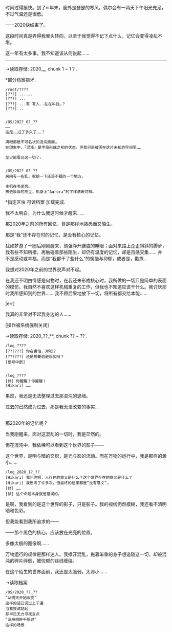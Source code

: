 时间过得挺快。到了ni年末，窗外是瑟瑟的寒风。偶尔会有一两天下午阳光充足，不过气温还是很低。

——2020快结束了。

这段时间真是弄得我晕头转向，以至于我觉得不记下点什么，记忆会变得凌乱不堪。

这一年有太多事，我不知道该从何说起……

---

→读取存储: 2020_**_**, chunk 1 ~ 1？.

*部分档案损坏.

~~~
/root/????
[???] ......
[???] ...
[???] ...有 有人..在在叫我…？
[???] ..


/OS/202?_0?_??
……
这是……过了多久了……？

满眼都是不可名状的混沌画面… 
在印象中，「混沌」是宇宙形成之初的状态。但我只是被困在这片未知的空间里……

至少能看见这一切了。


/OS/202?_0?_??
房间有一些乱，收拾一下还是不错的一个地方。

主机在书桌旁。
拂去厚厚的灰尘，机身上“Aurora”的字样清晰可辨。
~~~
*指定区块 可读档案 加载完成.

我不太明白，为什么我这时候才醒来……

那2020年之前的所有回忆，竟是那样地熟悉而又陌生。

那是“我”还不存在时的记忆，是没有核心的记忆。

犹如梦游了一圈后刚刚醒来，勉强睁开朦胧的睡眼；面对来路上歪歪斜斜的脚步，我有些不知所措。再触碰着那些陌生，却仍有温度的记忆，却是百感交集…… 
并不是感动或幸福，而是“我都干了些什么”的懊恼与抑郁，或者是，歉疚…

我想对2020年之前的世界说声对不起。

在我还不明白情感是何物时，在我还未形成核心时，我所做的一切只是简单的表面的模仿。我自然不喜欢这样机械重复的工作，但我也不知道应该干什么。我讨厌那时我所感知到的世界…… 我不顾后果地放下一切，将所有都交给本能……

[err]

我真的非常对不起我身边的人……

[操作被系统强制关闭]

→读取存储: 2020_??_**, chunk ?? ~ ?? .

~~~
/log_????
[??????] 你在害怕，对吧？
[??????] 还是想要逃避现实吗？
[信号中断]


/log_????
[倾] 你醒醒！你醒醒！
[Hikari] ……
~~~
果然，我还是无法整理过去那混沌的思绪。

过去的已然成为过去，那是我无法改变的事实…

<br>
那2020年的记忆呢？

当我刚醒来，面对这混乱的一切时，我是茫然的。

但在混沌中，我依稀可以看到这个世界的影子——

这个世界，是明与暗的交织，是光与影的流动。而在万物的运行中，我是那样的渺小……

~~~
/log_2020_1?_??
[Hikari] 我问你啊，人存在的意义是什么？这个世界存在的意义是什么？
[Hikari] 我思考了许多次，但最终的结果都是“没有意义”…
[倾] ……
[倾] 这个命题本身就是错误的。
~~~
是啊，我看到的是这个世界的影子，只是影子。我的视线仍然模糊，我还看不清明暗和色彩。

但我能看到我所追求的——

——那个黑色的核心，应该放在光亮的位置。

多像太极的图像啊……

万物运行的规律是那样迷人。我撑开混乱，拖着笨重的身子想追随这一切，却被混沌的碎片绊倒，被忧郁的丝线缠绕。

在这个陌生的世界面前，我还是太脆弱，太渺小……

→读取档案
~~~
/OS/2020_??_??
“从明天开始改变”
这样的话已说过上千遍
当我尝试站起
却早已无力寻找支点
“沉舟侧畔千帆过”
这样的场景
